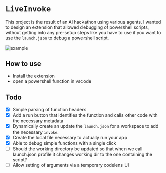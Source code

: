 # `LiveInvoke`

This project is the result of an AI hackathon using various agents. I wanted to design an extension that allowed debugging of powershell scripts, without getting into any pre-setup steps like you have to use if you want to use the `launch.json` to debug a powershell script.

![example](https://github.com/user-attachments/assets/89933d76-8cc6-4947-9161-309cb9acaf4d)

## How to use

- Install the extension
- open a powershell function in vscode

## Todo

- [x] Simple parsing of function headers
- [x] Add a run button that identifies the function and calls other code with the necessary metadata
- [x] Dynamically create an update the `launch.json` for a workspace to add the necessary `invoke`.
- [x] Create the local file necessary to actually run your app
- [x] Able to debug simple functions with a single click
- [ ] Should the working directory be updated so that when we call launch.json profile it changes working dir to the one containing the script?
- [ ] Allow setting of arguments via a temporary codelens UI
